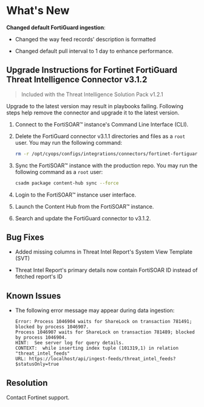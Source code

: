 # What's New

**Changed default FortiGuard ingestion**:

- Changed the way feed records' description is formatted

- Changed default pull interval to 1 day to enhance performance.
    <!-- - The last 7 days worth of feed is large and requires that the default request timeout values for `nginx` and `uwsgi` is tweaked for the first ingestion to complete. -->

## Upgrade Instructions for Fortinet FortiGuard Threat Intelligence Connector v3.1.2

> Included with the Threat Intelligence Solution Pack v1.2.1

Upgrade to the latest version may result in playbooks failing. Following steps help remove the connector and upgrade it to the latest version.

1.	Connect to the FortiSOAR&trade; instance's Command Line Interface (CLI).

2.	Delete the FortiGuard connector v3.1.1 directories and files as a `root` user. You may run the following command:

    ```bash
    rm -r /opt/cyops/configs/integrations/connectors/fortinet-fortiguard-threat-intelligence_3_1_1/
    ```

3.	Sync the FortiSOAR&trade; instance with the production repo. You may run the following command as a `root` user:

    ```bash
    csadm package content-hub sync --force
    ```

4.	Login to the FortiSOAR&trade; instance user interface.

5.	Launch the Content Hub from the FortiSOAR&trade; instance.

6.	Search and update the FortiGuard connector to v3.1.2.

## Bug Fixes

- Added missing columns in Threat Intel Report's System View Template (SVT)

- Threat Intel Report's primary details now contain FortiSOAR ID instead of fetched report's ID

## Known Issues

- The following error message may appear during data ingestion:

    ```console
    Error: Process 1046904 waits for ShareLock on transaction 781491; blocked by process 1046907.
    Process 1046907 waits for ShareLock on transaction 781489; blocked by process 1046904.
    HINT:  See server log for query details.
    CONTEXT:  while inserting index tuple (101319,1) in relation "threat_intel_feeds"
    URL: https://localhost/api/ingest-feeds/threat_intel_feeds?$statusOnly=true
    ```

## Resolution

Contact Fortinet support.
